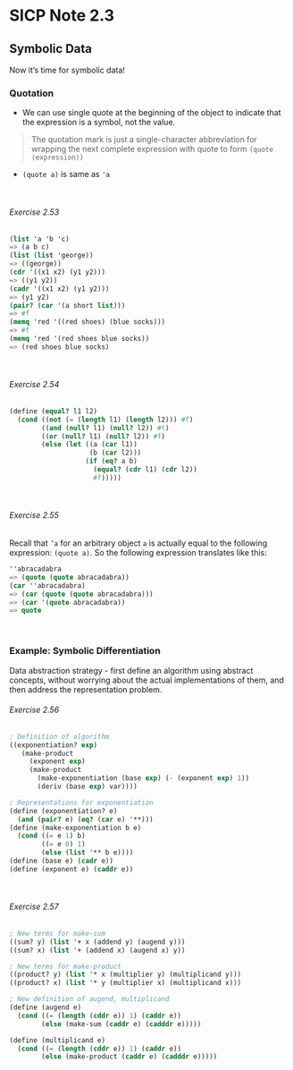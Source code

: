 # SICP Note 2.3
## Symbolic Data
Now it’s time for symbolic data!  

### Quotation
- We can use single quote at the beginning of the object to indicate that the expression is a symbol, not the value.  

> The quotation mark is just a single-character abbreviation for wrapping the next complete expression with quote to form `(quote ⟨expression⟩)`  
- `(quote a)` is same as `'a`  

<br>

###### Exercise 2.53

```scheme
(list 'a 'b 'c)
=> (a b c)
(list (list 'george))
=> ((george))
(cdr '((x1 x2) (y1 y2)))
=> ((y1 y2))
(cadr '((x1 x2) (y1 y2)))
=> (y1 y2)
(pair? (car '(a short list)))
=> #f
(memq 'red '((red shoes) (blue socks)))
=> #f
(memq 'red '(red shoes blue socks))
=> (red shoes blue socks)
```

<br>

###### Exercise 2.54
```scheme
(define (equal? l1 l2)
  (cond ((not (= (length l1) (length l2))) #f)
        ((and (null? l1) (null? l2)) #t)
        ((or (null? l1) (null? l2)) #f)
        (else (let ((a (car l1))
                    (b (car l2)))
                   (if (eq? a b)
                     (equal? (cdr l1) (cdr l2))
                     #f)))))
```

<br>

###### Exercise 2.55
Recall that `’a` for an arbitrary object `a` is actually equal to the following expression: `(quote a)`. So the following expression translates like this:  
```scheme
''abracadabra
=> (quote (quote abracadabra))
(car ''abracadabra)
=> (car (quote (quote abracadabra)))
=> (car '(quote abracadabra))
=> quote
```

<br>

### Example: Symbolic Differentiation

Data abstraction strategy - first define an algorithm using abstract concepts, without worrying about the actual implementations of them, and then address the representation problem.  

###### Exercise 2.56
```scheme
; Definition of algorithm
((exponentiation? exp)
   (make-product
     (exponent exp)
     (make-product
       (make-exponentiation (base exp) (- (exponent exp) 1))
       (deriv (base exp) var))))

; Representations for exponentiation
(define (exponentiation? e)
  (and (pair? e) (eq? (car e) '**)))
(define (make-exponentiation b e)
  (cond ((= e 1) b)
        ((= e 0) 1)
        (else (list '** b e))))
(define (base e) (cadr e))
(define (exponent e) (caddr e))

```

<br>

###### Exercise 2.57
```scheme
; New terms for make-sum
((sum? y) (list '+ x (addend y) (augend y)))
((sum? x) (list '+ (addend x) (augend x) y))

; New terms for make-product
((product? y) (list '* x (multiplier y) (multiplicand y)))
((product? x) (list '* y (multiplier x) (multiplicand x)))

; New definition of augend, multiplicand
(define (augend e) 
  (cond ((= (length (cddr e)) 1) (caddr e))
        (else (make-sum (caddr e) (cadddr e)))))

(define (multiplicand e) 
  (cond ((= (length (cddr e)) 1) (caddr e))
        (else (make-product (caddr e) (cadddr e)))))

```
